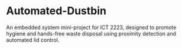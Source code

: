 # Automated-Dustbin
An embedded system mini-project for ICT 2223, designed to promote hygiene and hands-free waste disposal using proximity detection and automated lid control.
